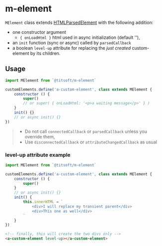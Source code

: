 # m-element

`MElement` class extends [HTMLParsedElement](https://github.com/WebReflection/html-parsed-element) with the following addition:
- one constructor argument
  - `{ onLoadHtml }` html used in async initialization (default ''),
- an `init` function (sync or async) called by `parsedCallback`
- a boolean `level-up` attribute for replacing the *just created* custom-element by its children.

## Usage
``` javascript
import MElement from `@titsoft/m-element`

customElements.define('a-custom-element', class extends MElement {
    constructor () {
        super() 
        // or super( { onLoadHtml: '<p>a waiting message</p>' } )
    }
    init() {}
    // or async init() {}
})

```
> - Do not call `connectedCallback` or `parsedCallback` unless you override them,
> - Use `disconnectedCallback` or `attributeChangedCallback` as usual

### level-up attribute example
``` javascript
import MElement from `@titsoft/m-element`

customElements.define('a-custom-element', class extends MElement {
    constructor () {
        super()
    }
    // or async init() {}
    init() {
        this.innerHTML = `
            <div>I will replace my transient parent</div>
            <div>This one as well</div>
        `
    }
})
```
```html
<!-- finally, this will create the two divs only -->
<a-custom-element level-up></a-custom-element>
```
